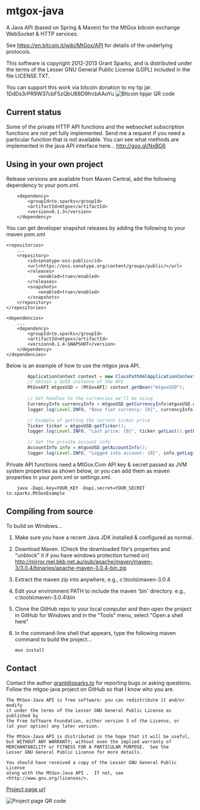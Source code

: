 mtgox-java
==========

A Java API (based on Spring & Maven) for the MtGox bitcoin exchange WebSocket & HTTP services.

See https://en.bitcoin.it/wiki/MtGox/API for details of the underlying protocols.

This software is copyright 2012-2013 Grant Sparks, and is distributed under the terms of the Lesser GNU General Public License (LGPL) included in the file LICENSE.TXT.

You can support this work via bitcoin donation to my tip jar.  1DdDs3rPR9W37cbF5zQbUB8D9frcbAAoYu
![Bitcoin tipjar QR code](https://raw.github.com/GrantSparks/mtgox-java/master/tipjar.png "bitcoin tipjar address")

Current status
--------------

Some of the private HTTP API functions and the websocket subscription functions are not yet fully implemented.  Send me a request if you need a particular function that is not available.  You can see what methods are implemented in the java API interface here... http://goo.gl/NxBG6

Using in your own project
-------------------------

Release versions are available from Maven Central, add the following dependency to your pom.xml.

        <dependency>
            <groupId>to.sparks</groupId>
            <artifactId>mtgox</artifactId>
            <version>0.1.3</version>
        </dependency>

You can get developer snapshot releases by adding the following to your maven pom.xml

    <repositories>
        ...
        <repository>
            <id>sonatype-oss-public</id>
            <url>https://oss.sonatype.org/content/groups/public/</url>
            <releases>
                <enabled>true</enabled>
            </releases>
            <snapshots>
                <enabled>true</enabled>
            </snapshots>
        </repository>
    </repositories>

    <dependencies>
        ...
        <dependency>
            <groupId>to.sparks</groupId>
            <artifactId>mtgox</artifactId>
            <version>0.1.4-SNAPSHOT</version>
        </dependency>
    </dependencies>

Below is an example of how to use the mtgox java API.
```java
        ApplicationContext context = new ClassPathXmlApplicationContext("to/sparks/Beans.xml");
        // Obtain a $USD instance of the API
        MtGoxAPI mtgoxUSD = (MtGoxAPI) context.getBean("mtgoxUSD");
        
        // Get handles to the currencies we'll be using
        CurrencyInfo currencyInfo = mtgoxUSD.getCurrencyInfo(mtgoxUSD.getBaseCurrency());
        logger.log(Level.INFO, "Base fiat currency: {0}", currencyInfo.getCurrency().getCurrencyCode());

        // Example of getting the current ticker price
        Ticker ticker = mtgoxUSD.getTicker();
        logger.log(Level.INFO, "Last price: {0}", ticker.getLast().getPriceValue().getCredits());

        // Get the private account info
        AccountInfo info = mtgoxUSD.getAccountInfo();
        logger.log(Level.INFO, "Logged into account: {0}", info.getLogin());
```       
Private API functions need a MtGox.Com API key & secret passed as JVM system properties as shown below, or you can add them as maven properties in your pom.xml or settings.xml.
        
        java -Dapi.key=YOUR_KEY -Dapi.secret=YOUR_SECRET to.sparks.MtGoxExample

Compiling from source
---------------------

To build on Windows...

1.  Make sure you have a recent Java JDK installed & configured as normal.

2.  Download Maven.  (Check the downloaded file's properties and "unblock" it if you have windows protection turned on)
http://mirror.mel.bkb.net.au/pub/apache/maven/maven-3/3.0.4/binaries/apache-maven-3.0.4-bin.zip

3.  Extract the maven zip into anywhere, e.g., c:\tools\maven-3.0.4

4.  Edit your environment PATH to include the maven 'bin' directory.  e.g., c:\tools\maven-3.0.4\bin

5.  Clone the GitHub repo to your local computer and then open the project in GitHub for Windows and in the "Tools" menu, select "Open a shell here"

6.  In the command-line shell that appears, type the following maven command to build the project...

        mvn install

Contact
-------

Contact the author grant@sparks.to for reporting bugs or asking questions.  Follow the mtgox-java project on GitHub so that I know who you are.

    The MtGox-Java API is free software: you can redistribute it and/or modify
    it under the terms of the Lesser GNU General Public License as published by
    the Free Software Foundation, either version 3 of the License, or
    (at your option) any later version.

    The MtGox-Java API is distributed in the hope that it will be useful,
    but WITHOUT ANY WARRANTY; without even the implied warranty of
    MERCHANTABILITY or FITNESS FOR A PARTICULAR PURPOSE.  See the
    Lesser GNU General Public License for more details.

    You should have received a copy of the Lesser GNU General Public License
    along with the MtGox-Java API .  If not, see <http://www.gnu.org/licenses/>.


[Project page url](http://goo.gl/OJ02G "mtgox-java project page home")

![Project page QR code](https://raw.github.com/GrantSparks/mtgox-java/master/qr.png "mt-gox java project page QR code")  

